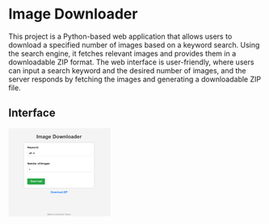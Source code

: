 # Image Downloader
 This project is a Python-based web application that allows users to download a specified number of images based on a keyword search. Using the search engine, it fetches relevant images and provides them in a downloadable ZIP format. The web interface is user-friendly, where users can input a search keyword and the desired number of images, and the server responds by fetching the images and generating a downloadable ZIP file.
## Interface
<img src="screenshots/interface.png" alt="Interface" width="40%" height="40%">

